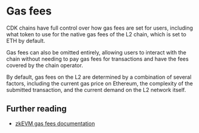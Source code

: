 # Gas fees

CDK chains have full control over how gas fees are set for users, including what token to use for the native gas fees of the L2 chain, which is set to ETH by default.

Gas fees can also be omitted entirely, allowing users to interact with the chain without needing to pay gas fees for transactions and have the fees covered by the chain operator.

By default, gas fees on the L2 are determined by a combination of several factors, including the current gas price on Ethereum, the complexity of the submitted transaction, and the current demand on the L2 network itself.

## Further reading

- [zkEVM gas fees documentation](https://docs.polygon.technology/zkEVM/architecture/effective-gas/)

